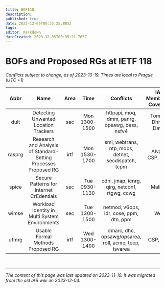 ```yaml
---
title: BOF118
description: 
published: true
date: 2023-12-05T00:35:25.885Z
tags: 
editor: markdown
dateCreated: 2023-12-05T00:35:21.765Z
---
```


# BOFs and Proposed RGs at IETF 118

*Conflicts subject to change; as of 2023-10-19. Times are local to Prague (UTC +1)*

| **Abbr** |                             **Name**                            | **Area** |    **Time**   |                     **Conflicts**                     | **IAB Member(s) Covering** | **IAB Shepherd** |
|:--------:|:---------------------------------------------------------------:|:--------:|:-------------:|:-----------------------------------------------------:|:--------------------------:|:----------------:|
| dult     | Detecting Unwanted Location Trackers                            | sec      | Mon 1300-1500 | httpapi, moq, dmm, panrg, opsawg, bess, nsfv4         | Tommy, Dhruv, David        |                  |
| rasprg   | Research and Analysis of Standard-Setting Processes Proposed RG | irtf     | Mon 1530-1700 | sml, webtrans, ntp, mops, detnet, secdispatch, tcpm   | Alvaro, CSP, Wes,          |                  |
| spice    | Secure Patterns for Internet CrEdentials                        | sec      | Tue 0930-1130 | cdni, jmap, icnrg, qirg, netconf, rtgwg, ccwg         | Mallory                    |                  |
| wimse    | Workload Identity in Multi System Environments                  | sec      | Tue 1300-1500 | netmod, v6ops, idr, cose, ppm, dtn, ppm               | Wes                        |                  |
| ufmrg    | Usable Formal Methods Proposed RG                               | irtf     | Wed 1300-1400 | dmarc, dhc, opsawg/opsarea, roll, acme, teep, tsvarea | CSP, Wes                   |                  |


&nbsp;
&nbsp;
&nbsp;

---

*The content of this page was last updated on 2023-11-10. It was migrated from the old IAB wiki on 2023-12-04.*
